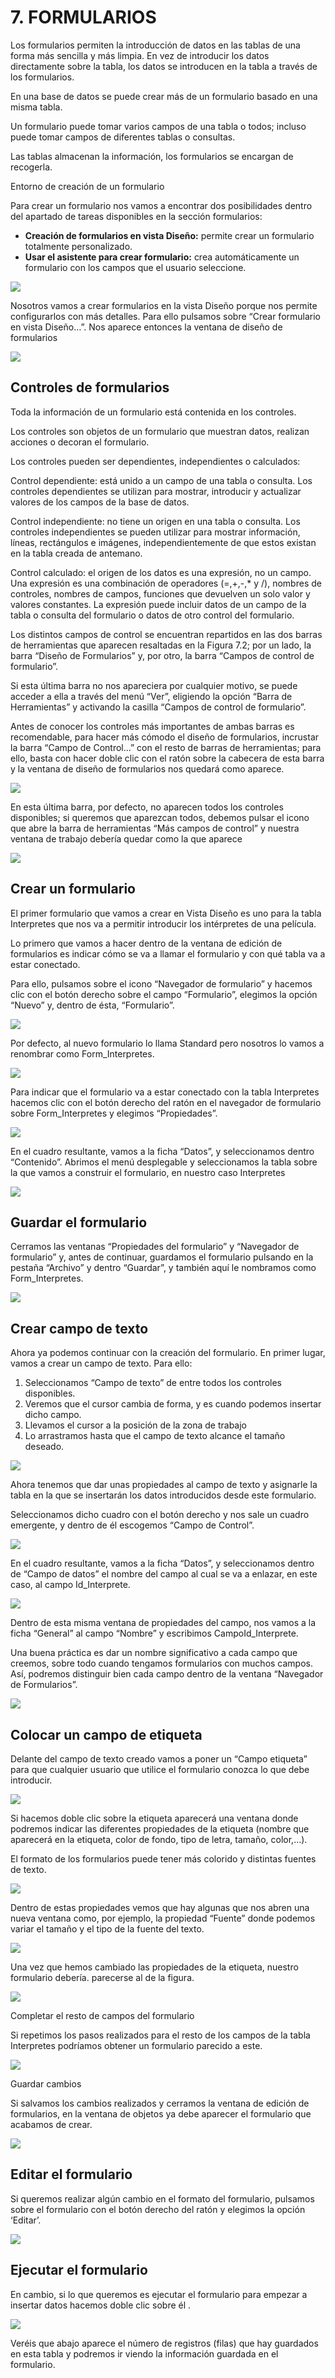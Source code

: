 # 7. FORMULARIOS

Los formularios permiten la introducción de datos en las tablas de una forma más sencilla y más limpia. En vez de introducir los datos directamente sobre la tabla, los datos se introducen en la tabla a través de los formularios. 

En una base de datos se puede crear más de un formulario basado en una misma tabla. 

Un formulario puede tomar varios campos de una tabla o todos; incluso puede tomar campos de diferentes tablas o consultas. 

Las tablas almacenan la información, los formularios se encargan de recogerla. 

Entorno de creación de un formulario 

Para crear un formulario nos vamos a encontrar dos posibilidades dentro del apartado de tareas disponibles en la sección formularios: 

- **Creación de formularios en vista Diseño:** permite crear un formulario totalmente personalizado.  
- **Usar el asistente para crear formulario:** crea automáticamente un formulario con los campos que el usuario seleccione.  

![](media/image102.png)

Nosotros vamos a crear formularios en la vista Diseño porque nos permite configurarlos con más detalles. Para ello pulsamos sobre “Crear formulario en vista Diseño…”. Nos aparece entonces la ventana de diseño de formularios 

![](media/image103.png)

## Controles de formularios 

Toda la información de un formulario está contenida en los controles.

Los controles son objetos de un formulario que muestran datos, realizan acciones o decoran el formulario. 

Los controles pueden ser dependientes, independientes o calculados: 

Control dependiente: está unido a un campo de una tabla o consulta. Los controles dependientes se utilizan para mostrar, introducir y actualizar valores de los campos de la base de datos.  

Control independiente: no tiene un origen en una tabla o consulta. Los controles independientes se pueden utilizar para mostrar información, líneas, rectángulos e imágenes, independientemente de que estos existan en la tabla creada de antemano.  

Control calculado: el origen de los datos es una expresión, no un campo. Una expresión es una combinación de operadores (=,+,-,* y /), nombres de controles, nombres de campos, funciones que devuelven un solo valor y valores constantes. La expresión puede incluir datos de un campo de la tabla o consulta del formulario o datos de otro control del formulario.  

Los distintos campos de control se encuentran repartidos en las dos barras de herramientas que aparecen resaltadas en la Figura 7.2; por un lado, la barra “Diseño de Formularios” y, por otro, la barra “Campos de control de formulario”. 

Si esta última barra no nos apareciera por cualquier motivo, se puede acceder a ella a través del menú “Ver”, eligiendo la opción “Barra de Herramientas” y activando la casilla “Campos de control de formulario”. 

Antes de conocer los controles más importantes de ambas barras es recomendable, para hacer más cómodo el diseño de formularios, incrustar la barra “Campo de Control…” con el resto de barras de herramientas; para ello, basta con hacer doble clic con el ratón sobre la cabecera de esta barra y la ventana de diseño de formularios nos quedará como aparece. 

![](media/image104.png)

En esta última barra, por defecto, no aparecen todos los controles disponibles; si queremos que aparezcan todos, debemos pulsar el icono que abre la barra de herramientas “Más campos de control” y nuestra ventana de trabajo debería quedar como la que aparece

![](media/image105.png)

## Crear un formulario

El primer formulario que vamos a crear en Vista Diseño es uno para la tabla Interpretes que nos va a permitir introducir los intérpretes de una película. 

Lo primero que vamos a hacer dentro de la ventana de edición de formularios es indicar cómo se va a llamar el formulario y con qué tabla va a estar conectado. 

Para ello, pulsamos sobre el icono “Navegador de formulario” y hacemos clic con el botón derecho sobre el campo “Formulario”, elegimos la opción “Nuevo” y, dentro de ésta, “Formulario”.

![](media/image106.png)

Por defecto, al nuevo formulario lo llama Standard pero nosotros lo vamos a renombrar como Form_Interpretes. 

![](media/image107.png)

Para indicar que el formulario va a estar conectado con la tabla Interpretes hacemos clic con el botón derecho del ratón en el navegador de formulario sobre Form_Interpretes y elegimos “Propiedades”.

 ![](media/image108.png)

En el cuadro resultante, vamos a la ficha “Datos”, y seleccionamos dentro “Contenido”. Abrimos el menú desplegable y seleccionamos la tabla sobre la que vamos a construir el formulario, en nuestro caso Interpretes

![](media/image109.png)

## Guardar el formulario

Cerramos las ventanas “Propiedades del formulario” y “Navegador de formulario” y, antes de continuar, guardamos el formulario pulsando en la pestaña “Archivo” y dentro “Guardar”, y también aquí le nombramos como Form_Interpretes.

![](media/image110.png)

## Crear campo de texto

Ahora ya podemos continuar con la creación del formulario. En primer lugar, vamos a crear un campo de texto. Para ello:

1. Seleccionamos “Campo de texto” de entre todos los controles disponibles. 
2. Veremos que el cursor cambia de forma, y es cuando podemos insertar dicho campo. 
3. Llevamos el cursor a la posición de la zona de trabajo
4. Lo arrastramos hasta que el campo de texto alcance el tamaño deseado. 

![](media/image111.png)

Ahora tenemos que dar unas propiedades al campo de texto y asignarle la tabla en la que se insertarán los datos introducidos desde este formulario. 

Seleccionamos dicho cuadro con el botón derecho y nos sale un cuadro emergente, y dentro de él escogemos “Campo de Control”.

![](media/image112.png)

En el cuadro resultante, vamos a la ficha “Datos”, y seleccionamos dentro de “Campo de datos” el nombre del campo al cual se va a enlazar, en este caso, al campo Id_Interprete.

![](media/image113.png)

Dentro de esta misma ventana de propiedades del campo, nos vamos a la ficha “General” al campo “Nombre” y escribimos CampoId_Interprete.

Una buena práctica es dar un nombre significativo a cada campo que creemos, sobre todo cuando tengamos formularios con muchos campos. Así, podremos distinguir bien cada campo dentro de la ventana “Navegador de Formularios”.

![](media/image114.png)

## Colocar un campo de etiqueta

Delante del campo de texto creado vamos a poner un “Campo etiqueta” para que cualquier usuario que utilice el formulario conozca lo que debe introducir.

![](media/image115.png)

Si hacemos doble clic sobre la etiqueta aparecerá una ventana donde podremos indicar las diferentes propiedades de la etiqueta (nombre que aparecerá en la etiqueta, color de fondo, tipo de letra, tamaño, color,...). 

El formato de los formularios puede tener más colorido y distintas fuentes de texto.

![](media/image116.png)

Dentro de estas propiedades vemos que hay algunas que nos abren una nueva ventana como, por ejemplo, la propiedad “Fuente” donde podemos variar el tamaño y el tipo de la fuente del texto.

![](media/image117.png)

Una vez que hemos cambiado las propiedades de la etiqueta, nuestro formulario debería. parecerse al de la figura.

![](media/image118.png)

Completar el resto de campos del formulario

Si repetimos los pasos realizados para el resto de los campos de la tabla Interpretes podríamos obtener un formulario parecido a este.

![](media/image119.png)

Guardar cambios

Si salvamos los cambios realizados y cerramos la ventana de edición de formularios, en la ventana de objetos ya debe aparecer el formulario que acabamos de crear.

![](media/image120.png)

## Editar el formulario

Si queremos realizar algún cambio en el formato del formulario, pulsamos sobre el formulario con el botón derecho del ratón y elegimos la opción ‘Editar’.

![](media/image121.png)

## Ejecutar el formulario

En cambio, si lo que queremos es ejecutar el formulario para empezar a insertar datos hacemos doble clic sobre él .

![](media/image122.png)

Veréis que abajo aparece el número de registros (filas) que hay guardados en esta tabla y podremos ir viendo la información guardada en el formulario.
